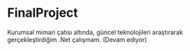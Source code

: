 # FinalProject
Kurumsal mimari çatısı altında, güncel teknolojileri araştırarak gerçekleştirdiğim .Net çalışmam. (Devam ediyor)

